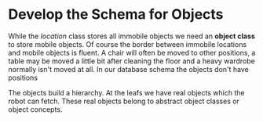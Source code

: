 # Develop the Schema for Objects

While the *location* class stores all immobile objects we need an **object class** to store mobile objects. Of course the border between immobile locations and mobile objects is fluent. A chair will often be moved to other positions, a table may be moved a little bit after cleaning the floor and a heavy wardrobe normally isn't moved at all. In our database schema the objects don't have positions

The objects build a hierarchy. At the leafs we have real objects which the robot can fetch. These real objects belong to abstract object classes or object concepts. 